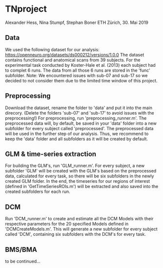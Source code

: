 # TNproject
Alexander Hess, Nina Stumpf, Stephan Boner
ETH Zürich, 30. Mai 2019

## Data
We used the following dataset for our analysis:
https://openneuro.org/datasets/ds000212/versions/1.0.0
The dataset contains functional and anatomical scans from 39 subjects. For the experimental task conducted by Koster-Hale et al. (2013) each subject had to complet 6 runs. The data from all those 6 runs are stored in the 'func' subfolder.
Note: We encountered issues with sub-07 and sub-17 so we decided to not consider them due to the limited time window of this project.

## Preprocessing
Download the dataset, rename the folder to 'data' and put it into the main direcory. (Delete the folders 'sub-07' and 'sub-17' to avoid issues with the preprocessing!)
For preprocessing, run 'preprocessing_runner.m'. The preprocessed data will, by default, be saved in your 'data' folder into a new subfolder for every subject called 'preprocessed'. The preprocessed data will be used in the further step of our analysis. Thus, we recommend to keep the 'data' folder and all subfolders as it will be created by default.

## GLM & time-series extraction
For building the GLM's, run 'GLM_runner.m'. For every subject, a new subfolder 'GLM' will be created with the GLM's based on the preprocessed data, calculated for every task, so there will be six subfolders in the newly created GLM folder. In the end, the timeseries for our regions of interest (defined in 'GetTimeSeriesROIs.m') will be extracted and also saved into the created subfolders for each run.

## DCM
Run 'DCM_runner.m' to create and estimate all the DCM Models with their respective parameters for the 20 specified Models defined in 'DCMCreateModels.m'. This will generate a new subfolder for every subject called 'DCM', containing six subfolders with the DCM's for every task.

## BMS/BMA
to be continued...
